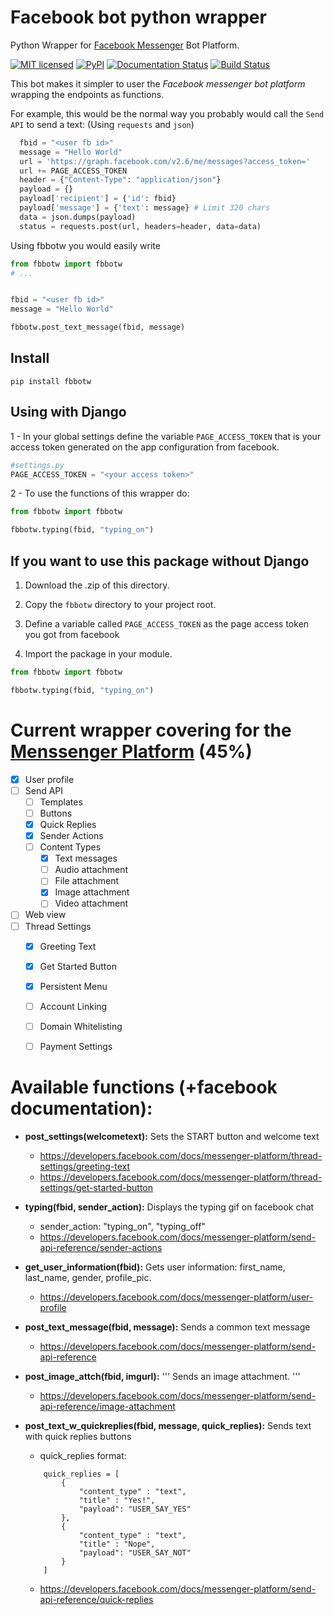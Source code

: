 # Facebook bot python wrapper
Python Wrapper for [Facebook Messenger](https://developers.facebook.com/products/messenger/) Bot Platform.

[![MIT licensed](https://img.shields.io/badge/license-MIT-blue.svg)](https://raw.githubusercontent.com/hyperium/hyper/master/LICENSE) [![PyPI](https://img.shields.io/pypi/v/fbbotw.svg)](https://pypi.python.org/pypi?name=fbbotw&version=0.1.dev1&:action=display) [![Documentation Status](https://readthedocs.org/projects/fbbotw/badge/?version=latest)](http://fbbotw.readthedocs.io/en/latest/?badge=latest) [![Build Status](https://travis-ci.org/JoabMendes/fbbotw.svg?branch=master)](https://travis-ci.org/JoabMendes/fbbotw)

This bot makes it simpler to user the *Facebook messenger bot platform*  wrapping the endpoints as functions.

For example, this would be the normal way you probably would call the `Send API` to send a text:
(Using `requests` and `json`)

```py
  fbid = "<user fb id>"
  message = "Hello World"
  url = 'https://graph.facebook.com/v2.6/me/messages?access_token='
  url += PAGE_ACCESS_TOKEN
  header = {"Content-Type": "application/json"}
  payload = {}
  payload['recipient'] = {'id': fbid}
  payload['message'] = {'text': message} # Limit 320 chars
  data = json.dumps(payload)
  status = requests.post(url, headers=header, data=data)
```

Using fbbotw you would easily write

```py
from fbbotw import fbbotw
# ...


fbid = "<user fb id>"
message = "Hello World"

fbbotw.post_text_message(fbid, message)

```

## Install

```
pip install fbbotw
```

## Using with Django

1 - In your global settings define the variable `PAGE_ACCESS_TOKEN` that is
your access token generated on the app configuration from facebook.

```py
#settings.py
PAGE_ACCESS_TOKEN = "<your access token>"
```

2 - To use the functions of this wrapper do:

```py
from fbbotw import fbbotw

fbbotw.typing(fbid, "typing_on")

```

## If you want to use this package without Django

1. Download the .zip of this directory.

2. Copy the `fbbotw` directory to your project root.

3. Define a variable called `PAGE_ACCESS_TOKEN` as the page access token you got from facebook

4. Import the package in your module.

```py
from fbbotw import fbbotw

fbbotw.typing(fbid, "typing_on")
```


# Current wrapper covering for the [Menssenger Platform](https://developers.facebook.com/docs/messenger-platform/product-overview) (45%)

- [x] User profile
- [ ] Send API
  - [ ] Templates
  - [ ] Buttons
  - [x] Quick Replies
  - [x] Sender Actions
  - [ ] Content Types
    - [x] Text messages
    - [ ] Audio attachment
    - [ ] File attachment
    - [x] Image attachment
    - [ ] Video attachment
- [ ] Web view
- [ ] Thread Settings
  - [x] Greeting Text
  - [x] Get Started Button
  - [x] Persistent Menu
  - [ ] Account Linking
  - [ ] Domain Whitelisting
  - [ ] Payment Settings


# Available functions (+facebook documentation):

- **post_settings(welcometext):**  Sets the START button and welcome text
  - https://developers.facebook.com/docs/messenger-platform/thread-settings/greeting-text
  - https://developers.facebook.com/docs/messenger-platform/thread-settings/get-started-button

- **typing(fbid, sender_action):** Displays the typing gif on facebook chat
  - sender_action: "typing_on", "typing_off"
  - https://developers.facebook.com/docs/messenger-platform/send-api-reference/sender-actions

- **get_user_information(fbid):** Gets user information: first_name, last_name, gender, profile_pic.
  - https://developers.facebook.com/docs/messenger-platform/user-profile

- **post_text_message(fbid, message):** Sends a common text message
  - https://developers.facebook.com/docs/messenger-platform/send-api-reference

- **post_image_attch(fbid, imgurl):** ''' Sends an image attachment. '''
  - https://developers.facebook.com/docs/messenger-platform/send-api-reference/image-attachment

- **post_text_w_quickreplies(fbid, message, quick_replies):** Sends text with quick replies buttons
  - quick_replies format:
  ```
      quick_replies = [
          {
              "content_type" : "text",
              "title" : "Yes!",
              "payload": "USER_SAY_YES"
          },
          {
              "content_type" : "text",
              "title" : "Nope",
              "payload": "USER_SAY_NOT"
          }
      ]
  ```
  - https://developers.facebook.com/docs/messenger-platform/send-api-reference/quick-replies
